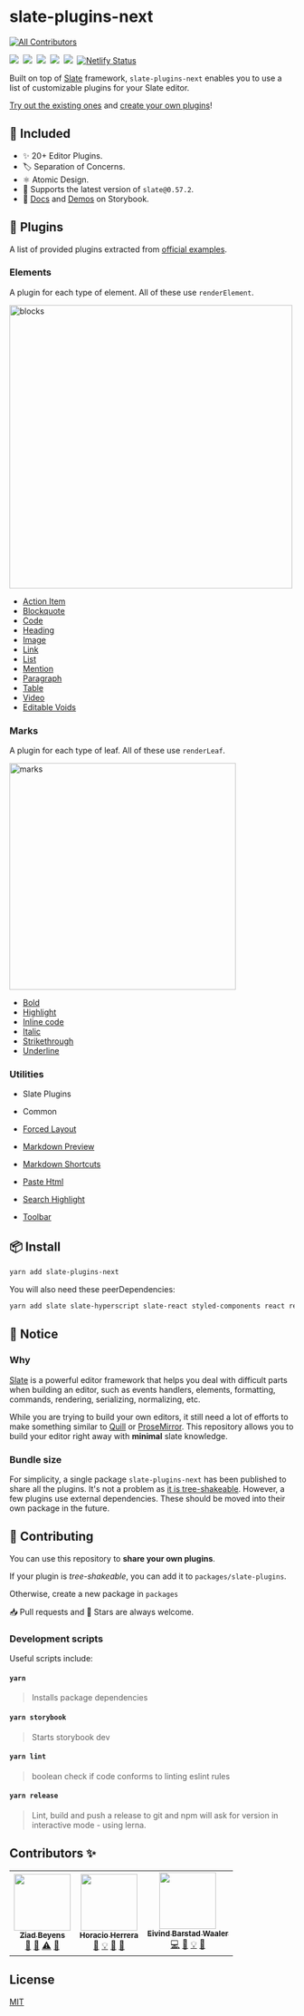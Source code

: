 # slate-plugins-next
<!-- ALL-CONTRIBUTORS-BADGE:START - Do not remove or modify this section -->
[![All Contributors](https://img.shields.io/badge/all_contributors-3-orange.svg?style=flat-square)](#contributors-)
<!-- ALL-CONTRIBUTORS-BADGE:END -->

[<img src="https://img.shields.io/npm/v/slate-plugins-next.svg" />](https://npm.im/slate-plugins-next)&nbsp;
[<img src="https://badgen.net/npm/dw/slate-plugins-next" />](https://npm.im/slate-plugins-next)&nbsp;
[<img src="https://badgen.net/bundlephobia/minzip/slate-plugins-next" />](https://bundlephobia.com/result?p=slate-plugins-next)&nbsp;
[<img src="https://badgen.now.sh/badge/license/MIT" />](https://github.com/zbeyens/slate-plugins-next/blob/master/LICENSE)&nbsp;
[<img src="https://slate-slack.herokuapp.com/badge.svg?logo=slack" />](https://app.slack.com/client/T1RFVK5FV/C013QHXSCG1)&nbsp;
[![Netlify Status](https://api.netlify.com/api/v1/badges/2cc9e07a-2339-48c4-a2b8-26adf0e5569d/deploy-status)](https://app.netlify.com/sites/slate-plugins-next/deploys)

Built on top of [Slate](https://github.com/ianstormtaylor/slate#documentation) framework, `slate-plugins-next` enables you to use a list of
customizable plugins for your Slate editor.

[Try out the existing ones](https://slate-plugins-next.netlify.com/?path=/story/plugins-playground--plugins) and [create your own plugins](https://slate-plugins-next.netlify.com/?path=/docs/docs-guide--page)!

## 🚀 Included

- ✨ 20+ Editor Plugins.
- 🏷️ Separation of Concerns.
- ⚛️ Atomic Design.
- 🎌 Supports the latest version of `slate@0.57.2`.
- 📖 [Docs](https://slate-plugins-next.netlify.com/?path=/docs/docs-getting-started--page) and [Demos](https://slate-plugins-next.netlify.com/?path=/story/plugins-playground--plugins) on Storybook.

## 🧩 Plugins

A list of provided plugins extracted from [official examples](https://www.slatejs.org/examples/richtext).

### Elements

A plugin for each type of element. All of these
use `renderElement`.

<img src="https://i.imgur.com/EFORuVT.png" alt="blocks" width="500"/>

- [Action Item](https://slate-plugins-next.netlify.com/?path=/docs/plugins-action-item--examp)
- [Blockquote](https://slate-plugins-next.netlify.com/?path=/docs/plugins-elements--block-plugins)
- [Code](https://slate-plugins-next.netlify.com/?path=/docs/plugins-elements--block-plugins)
- [Heading](https://slate-plugins-next.netlify.com/?path=/docs/plugins-elements--block-plugins)
- [Image](https://slate-plugins-next.netlify.com/?path=/docs/plugins-image--example)
- [Link](https://slate-plugins-next.netlify.com/?path=/docs/plugins-link--example)
- [List](https://slate-plugins-next.netlify.com/?path=/docs/plugins-elements--block-plugins)
- [Mention](https://slate-plugins-next.netlify.com/?path=/docs/plugins-mention--example)
- [Paragraph](https://slate-plugins-next.netlify.com/?path=/docs/plugins-elements--block-plugins)
- [Table](https://slate-plugins-next.netlify.com/?path=/docs/plugins-table--example)
- [Video](https://slate-plugins-next.netlify.com/?path=/docs/plugins-video--example)
- [Editable Voids](https://slate-plugins-next.netlify.com/?path=/story/basic-editable-voids--example)
 
### Marks

A plugin for each type of leaf. All of these
use `renderLeaf`.

<img src="https://i.imgur.com/AVTAUqJ.png" alt="marks" width="400"/>

- [Bold](https://slate-plugins-next.netlify.com/?path=/docs/plugins-marks--mark-plugins)
- [Highlight](https://slate-plugins-next.netlify.com/?path=/docs/plugins-search-highlight--example)
- [Inline code](https://slate-plugins-next.netlify.com/?path=/docs/plugins-marks--mark-plugins)
- [Italic](https://slate-plugins-next.netlify.com/?path=/docs/plugins-marks--mark-plugins)
- [Strikethrough](https://slate-plugins-next.netlify.com/?path=/docs/plugins-marks--mark-plugins)
- [Underline](https://slate-plugins-next.netlify.com/?path=/docs/plugins-marks--mark-plugins)

### Utilities

- Slate Plugins
- Common

- [Forced Layout](https://slate-plugins-next.netlify.com/?path=/docs/plugins-forced-layout--example)
- [Markdown Preview](https://slate-plugins-next.netlify.com/?path=/docs/plugins-markdown-preview--example)
- [Markdown Shortcuts](https://slate-plugins-next.netlify.com/?path=/docs/plugins-markdown-shortcuts--example)
- [Paste Html](https://slate-plugins-next.netlify.com/?path=/docs/plugins-paste-html--example)
- [Search Highlight](https://slate-plugins-next.netlify.com/?path=/docs/plugins-search-highlight--example)
- [Toolbar](https://slate-plugins-next.netlify.com/?path=/docs/basic-hovering-toolbar--example)

## 📦 Install

```bash
yarn add slate-plugins-next
```

You will also need these peerDependencies:

```bash
yarn add slate slate-hyperscript slate-react styled-components react react-dom
```

## 📝 Notice

### Why

[Slate](https://github.com/ianstormtaylor/slate) is a powerful editor framework that helps you deal with
difficult parts when building an editor, such as events handlers, elements, formatting, commands, rendering,
serializing, normalizing, etc.

While you are trying to build your own editors, it still need a lot of efforts to make something
similar to [Quill](https://quilljs.com/) or [ProseMirror](https://prosemirror.net/).
This repository allows you to build your editor right away with **minimal** slate knowledge.

### Bundle size

For simplicity, a single package `slate-plugins-next` has been published to share all the plugins.
It's not a problem as [it is tree-shakeable](https://bundlephobia.com/result?p=slate-plugins-next). However, a few plugins use external dependencies.
These should be moved into their own package in the future.

## 👏 Contributing

You can use this repository to **share your own plugins**.

If your plugin is _tree-shakeable_, you can add it to `packages/slate-plugins`.

Otherwise, create a new package in `packages`

📥 Pull requests and 🌟 Stars are always welcome.

### Development scripts

Useful scripts include:

#### `yarn`

> Installs package dependencies

#### `yarn storybook`

> Starts storybook dev

#### `yarn lint`

> boolean check if code conforms to linting eslint rules

#### `yarn release`

> Lint, build and push a release to git and npm will ask for version in interactive mode - using lerna.

## Contributors ✨

<!-- ALL-CONTRIBUTORS-LIST:START - Do not remove or modify this section -->
<!-- prettier-ignore-start -->
<!-- markdownlint-disable -->
<table>
  <tr>
    <td align="center"><a href="https://github.com/zbeyens"><img src="https://avatars3.githubusercontent.com/u/19695832?v=4" width="100px;" alt=""/><br /><sub><b>Ziad Beyens</b></sub></a><br /><a href="#maintenance-zbeyens" title="Maintenance">🚧</a> <a href="#plugin-zbeyens" title="Plugin/utility libraries">🔌</a> <a href="https://github.com/zbeyens/slate-plugins-next/commits?author=zbeyens" title="Tests">⚠️</a> <a href="https://github.com/zbeyens/slate-plugins-next/commits?author=zbeyens" title="Documentation">📖</a></td>
    <td align="center"><a href="http://horacioh.com"><img src="https://avatars3.githubusercontent.com/u/725120?v=4" width="100px;" alt=""/><br /><sub><b>Horacio Herrera</b></sub></a><br /><a href="#plugin-horacioh" title="Plugin/utility libraries">🔌</a> <a href="#example-horacioh" title="Examples">💡</a> <a href="https://github.com/zbeyens/slate-plugins-next/issues?q=author%3Ahoracioh" title="Bug reports">🐛</a> <a href="#ideas-horacioh" title="Ideas, Planning, & Feedback">🤔</a></td>
    <td align="center"><a href="https://github.com/eivindw"><img src="https://avatars2.githubusercontent.com/u/67761?v=4" width="100px;" alt=""/><br /><sub><b>Eivind Barstad Waaler</b></sub></a><br /><a href="https://github.com/zbeyens/slate-plugins-next/commits?author=eivindw" title="Code">💻</a> <a href="#plugin-eivindw" title="Plugin/utility libraries">🔌</a> <a href="#example-eivindw" title="Examples">💡</a> <a href="https://github.com/zbeyens/slate-plugins-next/issues?q=author%3Aeivindw" title="Bug reports">🐛</a></td>
  </tr>
</table>

<!-- markdownlint-enable -->
<!-- prettier-ignore-end -->
<!-- ALL-CONTRIBUTORS-LIST:END -->

## License

[MIT](LICENSE)
